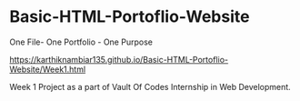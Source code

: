# Basic-HTML-Portoflio-Website
One File- One Portfolio - One Purpose  

https://karthiknambiar135.github.io/Basic-HTML-Portoflio-Website/Week1.html  

Week 1 Project as a part of Vault Of Codes Internship in Web Development.

